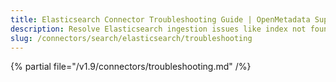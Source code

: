 ```yaml
---
title: Elasticsearch Connector Troubleshooting Guide | OpenMetadata Support
description: Resolve Elasticsearch ingestion issues like index not found, mapping mismatches, or API call failures.
slug: /connectors/search/elasticsearch/troubleshooting
---
```


{% partial file="/v1.9/connectors/troubleshooting.md" /%}
